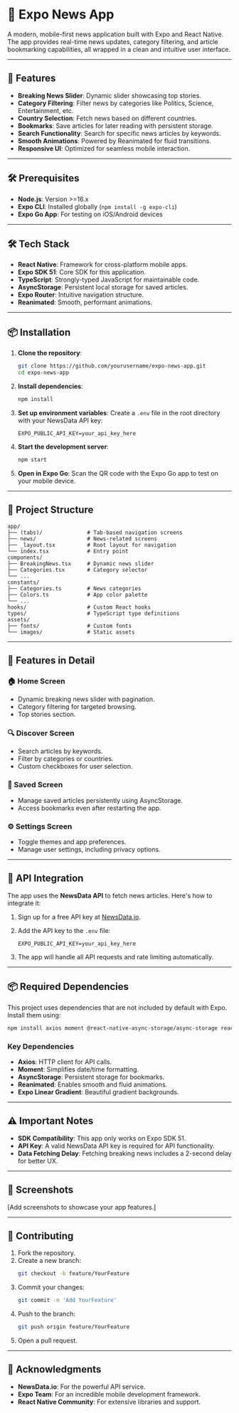 # 🚀 Expo News App

A modern, mobile-first news application built with Expo and React Native. The app provides real-time news updates, category filtering, and article bookmarking capabilities, all wrapped in a clean and intuitive user interface.

---

## 🌟 Features

- **Breaking News Slider**: Dynamic slider showcasing top stories.
- **Category Filtering**: Filter news by categories like Politics, Science, Entertainment, etc.
- **Country Selection**: Fetch news based on different countries.
- **Bookmarks**: Save articles for later reading with persistent storage.
- **Search Functionality**: Search for specific news articles by keywords.
- **Smooth Animations**: Powered by Reanimated for fluid transitions.
- **Responsive UI**: Optimized for seamless mobile interaction.

---

## 🛠 Prerequisites

- **Node.js**: Version >=16.x
- **Expo CLI**: Installed globally (`npm install -g expo-cli`)
- **Expo Go App**: For testing on iOS/Android devices

---

## 🛠 Tech Stack

- **React Native**: Framework for cross-platform mobile apps.
- **Expo SDK 51**: Core SDK for this application.
- **TypeScript**: Strongly-typed JavaScript for maintainable code.
- **AsyncStorage**: Persistent local storage for saved articles.
- **Expo Router**: Intuitive navigation structure.
- **Reanimated**: Smooth, performant animations.

---

## 📦 Installation

1. **Clone the repository**:

   ```bash
   git clone https://github.com/yourusername/expo-news-app.git
   cd expo-news-app
   ```

2. **Install dependencies**:

   ```bash
   npm install
   ```

3. **Set up environment variables**:
   Create a `.env` file in the root directory with your NewsData API key:

   ```plaintext
   EXPO_PUBLIC_API_KEY=your_api_key_here
   ```

4. **Start the development server**:

   ```bash
   npm start
   ```

5. **Open in Expo Go**:
   Scan the QR code with the Expo Go app to test on your mobile device.

---

## 📂 Project Structure

```plaintext
app/
├── (tabs)/              # Tab-based navigation screens
├── news/                # News-related screens
├── _layout.tsx          # Root layout for navigation
└── index.tsx            # Entry point
components/
├── BreakingNews.tsx     # Dynamic news slider
├── Categories.tsx       # Category selector
└── ...
constants/
├── Categories.ts        # News categories
├── Colors.ts            # App color palette
└── ...
hooks/                   # Custom React hooks
types/                   # TypeScript type definitions
assets/
├── fonts/               # Custom fonts
└── images/              # Static assets
```

---

## 📑 Features in Detail

### 🏠 Home Screen

- Dynamic breaking news slider with pagination.
- Category filtering for targeted browsing.
- Top stories section.

### 🔍 Discover Screen

- Search articles by keywords.
- Filter by categories or countries.
- Custom checkboxes for user selection.

### 📖 Saved Screen

- Manage saved articles persistently using AsyncStorage.
- Access bookmarks even after restarting the app.

### ⚙️ Settings Screen

- Toggle themes and app preferences.
- Manage user settings, including privacy options.

---

## 🔑 API Integration

The app uses the **NewsData API** to fetch news articles. Here's how to integrate it:

1. Sign up for a free API key at [NewsData.io](https://newsdata.io).
2. Add the API key to the `.env` file:

   ```plaintext
   EXPO_PUBLIC_API_KEY=your_api_key_here
   ```

3. The app will handle all API requests and rate limiting automatically.

---

## 📦 Required Dependencies

This project uses dependencies that are not included by default with Expo. Install them using:

```bash
npm install axios moment @react-native-async-storage/async-storage react-native-reanimated expo-linear-gradient
```

### Key Dependencies

- **Axios**: HTTP client for API calls.
- **Moment**: Simplifies date/time formatting.
- **AsyncStorage**: Persistent storage for bookmarks.
- **Reanimated**: Enables smooth and fluid animations.
- **Expo Linear Gradient**: Beautiful gradient backgrounds.

---

## ⚠️ Important Notes

- **SDK Compatibility**: This app only works on Expo SDK 51.
- **API Key**: A valid NewsData API key is required for API functionality.
- **Data Fetching Delay**: Fetching breaking news includes a 2-second delay for better UX.

---

## 🎨 Screenshots

[Add screenshots to showcase your app features.]

---

## 🤝 Contributing

1. Fork the repository.
2. Create a new branch:
   ```bash
   git checkout -b feature/YourFeature
   ```
3. Commit your changes:
   ```bash
   git commit -m 'Add YourFeature'
   ```
4. Push to the branch:
   ```bash
   git push origin feature/YourFeature
   ```
5. Open a pull request.

---

## 🙏 Acknowledgments

- **NewsData.io**: For the powerful API service.
- **Expo Team**: For an incredible mobile development framework.
- **React Native Community**: For extensive libraries and support.
